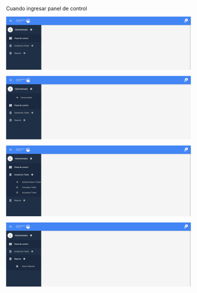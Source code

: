 Cuando ingresar panel de control

![](/assets/05Dashbaord01.png)

![](/assets/05Dashboard.png)

![](/assets/06Dashboard02.png)

![](/assets/07Dashboard03.png)

